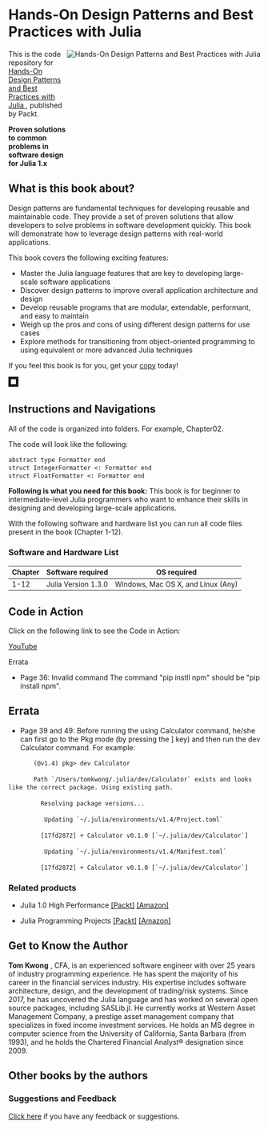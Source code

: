 # Hands-On Design Patterns and Best Practices with Julia 

<a href="https://www.packtpub.com/application-development/hands-design-patterns-julia-10?utm_source=github&utm_medium=repository&utm_campaign=9781838648817"><img src="https://www.packtpub.com/media/catalog/product/cache/bf3310292d6e1b4ca15aeea773aca35e/9/7/9781838648817-original.jpeg" alt="Hands-On Design Patterns and Best Practices with Julia " height="256px" align="right"></a>

This is the code repository for [Hands-On Design Patterns and Best Practices with Julia ](https://www.packtpub.com/application-development/hands-design-patterns-julia-10?utm_source=github&utm_medium=repository&utm_campaign=9781838648817), published by Packt.

**Proven solutions to common problems in software design for Julia 1.x**

## What is this book about?
Design patterns are fundamental techniques for developing reusable and maintainable code. They provide a set of proven solutions that allow developers to solve problems in software development quickly. This book will demonstrate how to leverage design patterns with real-world applications.


This book covers the following exciting features:
* Master the Julia language features that are key to developing large-scale software applications 
* Discover design patterns to improve overall application architecture and design 
* Develop reusable programs that are modular, extendable, performant, and easy to maintain 
* Weigh up the pros and cons of using different design patterns for use cases 
* Explore methods for transitioning from object-oriented programming to using equivalent or more advanced Julia techniques

If you feel this book is for you, get your [copy](https://www.amazon.com/dp/183864881X) today!

<a href="https://www.packtpub.com/?utm_source=github&utm_medium=banner&utm_campaign=GitHubBanner"><img src="https://raw.githubusercontent.com/PacktPublishing/GitHub/master/GitHub.png" 
alt="https://www.packtpub.com/" border="5" /></a>

## Instructions and Navigations
All of the code is organized into folders. For example, Chapter02.

The code will look like the following:
```
abstract type Formatter end
struct IntegerFormatter <: Formatter end
struct FloatFormatter <: Formatter end
```

**Following is what you need for this book:**
This book is for beginner to intermediate-level Julia programmers who want to enhance their skills in designing and developing large-scale applications.

With the following software and hardware list you can run all code files present in the book (Chapter 1-12).
### Software and Hardware List
| Chapter | Software required | OS required |
| -------- | ------------------------------------ | ----------------------------------- |
| 1-12 | Julia Version 1.3.0 | Windows, Mac OS X, and Linux (Any) |

## Code in Action

Click on the following link to see the Code in Action:

[YouTube](www.youtube.com/playlist?list=PLeLcvrwLe184DZW3gaIBXoAu0xHBt46SP)

Errata

* Page 36: Invalid command
The command "pip instll npm" should be "pip install npm".

## Errata

* Page 39 and 49:
Before running the using Calculator command, he/she can first go to the Pkg mode (by pressing the ] key) and then run the dev Calculator command.  For example:
 ```
        (@v1.4) pkg> dev Calculator

        Path `/Users/tomkwong/.julia/dev/Calculator` exists and looks like the correct package. Using existing path.

          Resolving package versions...

           Updating `~/.julia/environments/v1.4/Project.toml`

          [17fd2872] + Calculator v0.1.0 [`~/.julia/dev/Calculator`]

           Updating `~/.julia/environments/v1.4/Manifest.toml`

          [17fd2872] + Calculator v0.1.0 [`~/.julia/dev/Calculator`]
```
### Related products
* Julia 1.0 High Performance  [[Packt]](https://www.packtpub.com/application-development/julia-10-high-performance?utm_source=github&utm_medium=repository&utm_campaign=9781788298117) [[Amazon]](https://www.amazon.com/dp/1785880918)

* Julia Programming Projects  [[Packt]](https://www.packtpub.com/big-data-and-business-intelligence/julia-programming-projects?utm_source=github&utm_medium=repository&utm_campaign=9781788292740) [[Amazon]](https://www.amazon.com/dp/178829274X)

## Get to Know the Author
**Tom Kwong**
, CFA, is an experienced software engineer with over 25 years of industry programming experience. He has spent the majority of his career in the financial services industry. His expertise includes software architecture, design, and the development of trading/risk systems. Since 2017, he has uncovered the Julia language and has worked on several open source packages, including SASLib.jl. He currently works at Western Asset Management Company, a prestige asset management company that specializes in fixed income investment services. He holds an MS degree in computer science from the University of California, Santa Barbara (from 1993), and he holds the Chartered Financial Analyst® designation since 2009.

## Other books by the authors
### Suggestions and Feedback
[Click here](https://docs.google.com/forms/d/e/1FAIpQLSdy7dATC6QmEL81FIUuymZ0Wy9vH1jHkvpY57OiMeKGqib_Ow/viewform) if you have any feedback or suggestions.
